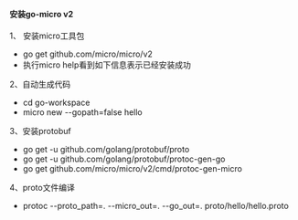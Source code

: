 #### 安装go-micro v2
1、 安装micro工具包
* go get github.com/micro/micro/v2  
* 执行micro help看到如下信息表示已经安装成功

2、自动生成代码  
* cd go-workspace
* micro new --gopath=false hello

3、安装protobuf
* go get -u github.com/golang/protobuf/proto
* go get -u github.com/golang/protobuf/protoc-gen-go
* go get github.com/micro/micro/v2/cmd/protoc-gen-micro

4、proto文件编译
* protoc --proto_path=. --micro_out=. --go_out=. proto/hello/hello.proto